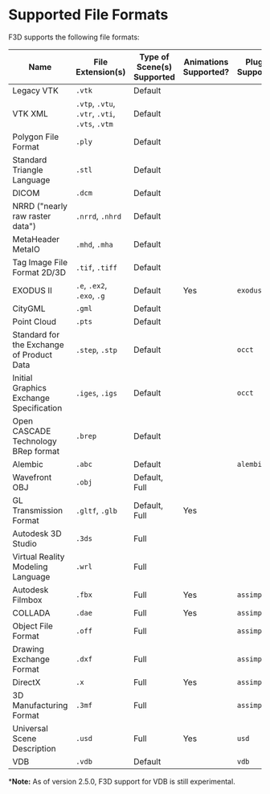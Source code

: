 # Supported File Formats

F3D supports the following file formats:

| Name | File Extension(s) | Type of Scene(s) Supported | Animations Supported? | Plugin Supported |
| -- | -- | -- | -- | -- |
| Legacy VTK | `.vtk` | Default | 
| VTK XML | `.vtp`, `.vtu`, `.vtr`, `.vti`, `.vts`, `.vtm` | Default |
| Polygon File Format | `.ply` | Default |
| Standard Triangle Language | `.stl` | Default |  
| DICOM | `.dcm` | Default |
| NRRD ("nearly raw raster data") | `.nrrd`, `.nhrd` | Default |
| MetaHeader MetaIO | `.mhd`, `.mha` | Default |
| Tag Image File Format 2D/3D | `.tif`, `.tiff` | Default |
| EXODUS II | `.e`, `.ex2`, `.exo`, `.g` | Default | Yes | `exodus` |
| CityGML | `.gml` | Default |
| Point Cloud | `.pts` | Default |
| Standard for the Exchange of Product Data | `.step`, `.stp` | Default | | `occt` |
| Initial Graphics Exchange Specification | `.iges`, `.igs` | Default | | `occt` |
| Open CASCADE Technology BRep format | `.brep` | Default |
| Alembic | `.abc` | Default | |  `alembic` |
| Wavefront OBJ | `.obj` | Default, Full |
| GL Transmission Format | `.gltf`, `.glb` | Default, Full | Yes |
| Autodesk 3D Studio | `.3ds` | Full |
| Virtual Reality Modeling Language | `.wrl` | Full |
| Autodesk Filmbox | `.fbx` | Full | Yes | `assimp` |
| COLLADA | `.dae` | Full | Yes | `assimp` |
| Object File Format | `.off` | Full | | `assimp` |
| Drawing Exchange Format | `.dxf` | Full | | `assimp` |
| DirectX | `.x` | Full | Yes | `assimp` |
| 3D Manufacturing Format | `.3mf` | Full | | `assimp` |
| Universal Scene Description | `.usd` | Full | Yes | `usd` |
| VDB | `.vdb` | Default | | `vdb` |

\***Note:** As of version 2.5.0, F3D support for VDB is still experimental.